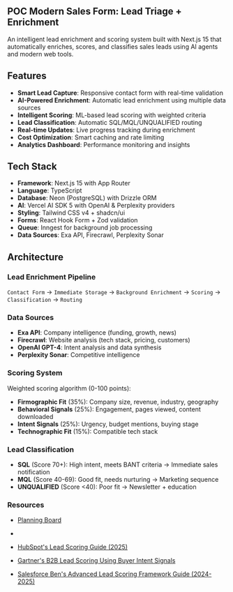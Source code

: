 ## POC Modern Sales Form: Lead Triage + Enrichment

An intelligent lead enrichment and scoring system built with Next.js 15 that
automatically enriches, scores, and classifies sales leads using AI agents and
modern web tools.

## Features

- **Smart Lead Capture**: Responsive contact form with real-time validation
- **AI-Powered Enrichment**: Automatic lead enrichment using multiple data
  sources
- **Intelligent Scoring**: ML-based lead scoring with weighted criteria
- **Lead Classification**: Automatic SQL/MQL/UNQUALIFIED routing
- **Real-time Updates**: Live progress tracking during enrichment
- **Cost Optimization**: Smart caching and rate limiting
- **Analytics Dashboard**: Performance monitoring and insights

## Tech Stack

- **Framework**: Next.js 15 with App Router
- **Language**: TypeScript
- **Database**: Neon (PostgreSQL) with Drizzle ORM
- **AI**: Vercel AI SDK 5 with OpenAI & Perplexity providers
- **Styling**: Tailwind CSS v4 + shadcn/ui
- **Forms**: React Hook Form + Zod validation
- **Queue**: Inngest for background job processing
- **Data Sources**: Exa API, Firecrawl, Perplexity Sonar

## Architecture

### Lead Enrichment Pipeline

`Contact Form` → `Immediate Storage` → `Background Enrichment` → `Scoring` → `Classification` → `Routing`

### Data Sources

- **Exa API**: Company intelligence (funding, growth, news)
- **Firecrawl**: Website analysis (tech stack, pricing, customers)
- **OpenAI GPT-4**: Intent analysis and data synthesis
- **Perplexity Sonar**: Competitive intelligence

### Scoring System

Weighted scoring algorithm (0-100 points):

- **Firmographic Fit** (35%): Company size, revenue, industry, geography
- **Behavioral Signals** (25%): Engagement, pages viewed, content downloaded
- **Intent Signals** (25%): Urgency, budget mentions, buying stage
- **Technographic Fit** (15%): Compatible tech stack

### Lead Classification

- **SQL** (Score 70+): High intent, meets BANT criteria → Immediate sales
  notification
- **MQL** (Score 40-69): Good fit, needs nurturing → Marketing sequence
- **UNQUALIFIED** (Score <40): Poor fit → Newsletter + education

### Resources
- [Planning Board](https://www.figma.com/board/ilLYIgWHEmz0u8Kx2civhI/modern-sales-form-using-ai-sdk?node-id=3-385&t=rrguyBs8zI7p7cao-1)
- 
- [HubSpot's Lead Scoring Guide (2025)](https://blog.hubspot.com/marketing/lead-scoring-instructions)

- [Gartner's B2B Lead Scoring Using Buyer Intent Signals](https://www.gartner.com/en/digital-markets/insights/lead-scoring-intent-signals)

- [Salesforce Ben's Advanced Lead Scoring Framework Guide (2024-2025)](https://www.salesforceben.com/advance-your-salesforce-lead-scoring-framework-in-2024/)
